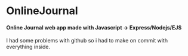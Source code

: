 # OnlineJournal

#### Online Journal web app made with Javascript -> Express/Nodejs/EJS
I had some problems with github so i had to make on commit with everything inside.
